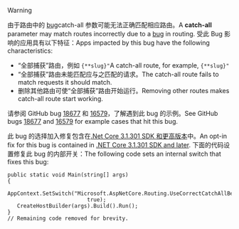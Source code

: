 > [!WARNING]
> <span data-ttu-id="95832-101">由于路由中的 [bug](https://github.com/dotnet/aspnetcore/issues/18677)catch-all  参数可能无法正确匹配相应路由。</span><span class="sxs-lookup"><span data-stu-id="95832-101">A **catch-all** parameter may match routes incorrectly due to a [bug](https://github.com/dotnet/aspnetcore/issues/18677) in routing.</span></span> <span data-ttu-id="95832-102">受此 Bug 影响的应用具有以下特征：</span><span class="sxs-lookup"><span data-stu-id="95832-102">Apps impacted by this bug have the following characteristics:</span></span>
>
> * <span data-ttu-id="95832-103">“全部捕获”路由，例如 `{**slug}"`</span><span class="sxs-lookup"><span data-stu-id="95832-103">A catch-all route, for example, `{**slug}"`</span></span>
> * <span data-ttu-id="95832-104">“全部捕获”路由未能匹配应与之匹配的请求。</span><span class="sxs-lookup"><span data-stu-id="95832-104">The catch-all route fails to match requests it should match.</span></span>
> * <span data-ttu-id="95832-105">删除其他路由可使“全部捕获”路由开始运行。</span><span class="sxs-lookup"><span data-stu-id="95832-105">Removing other routes makes catch-all route start working.</span></span>
>
> <span data-ttu-id="95832-106">请参阅 GitHub bug [18677](https://github.com/dotnet/aspnetcore/issues/18677) 和 [16579](https://github.com/dotnet/aspnetcore/issues/16579)，了解遇到此 bug 的示例。</span><span class="sxs-lookup"><span data-stu-id="95832-106">See GitHub bugs [18677](https://github.com/dotnet/aspnetcore/issues/18677) and [16579](https://github.com/dotnet/aspnetcore/issues/16579) for example cases that hit this bug.</span></span>
>
> <span data-ttu-id="95832-107">此 bug 的选择加入修复包含在[.Net Core 3.1.301 SDK 和更高版本](https://dotnet.microsoft.com/download/dotnet-core/3.1)中。</span><span class="sxs-lookup"><span data-stu-id="95832-107">An opt-in fix for this bug is contained in [.NET Core 3.1.301 SDK and later](https://dotnet.microsoft.com/download/dotnet-core/3.1).</span></span> <span data-ttu-id="95832-108">下面的代码设置修复此 bug 的内部开关：</span><span class="sxs-lookup"><span data-stu-id="95832-108">The following code sets an internal switch that fixes this bug:</span></span>
>
>```
>public static void Main(string[] args)
>{
>    AppContext.SetSwitch("Microsoft.AspNetCore.Routing.UseCorrectCatchAllBehavior", 
>                          true);
>    CreateHostBuilder(args).Build().Run();
>}
>// Remaining code removed for brevity.
>```
